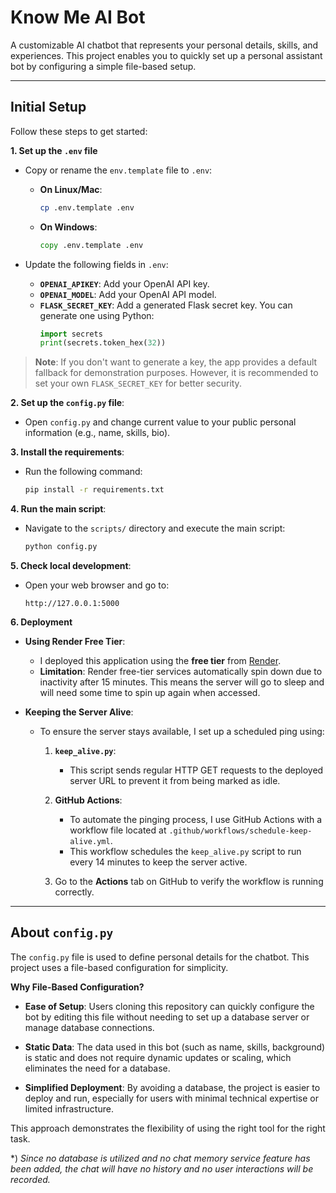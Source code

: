 # Know Me AI Bot

A customizable AI chatbot that represents your personal details, skills, and experiences. This project enables you to quickly set up a personal assistant bot by configuring a simple file-based setup.

---

## Initial Setup

Follow these steps to get started:

**1. Set up the `.env` file**
- Copy or rename the `env.template` file to `.env`:
  - **On Linux/Mac**:
    ```bash
    cp .env.template .env
    ```
  - **On Windows**:
    ```cmd
    copy .env.template .env
    ```

- Update the following fields in `.env`:
  - **`OPENAI_APIKEY`**: Add your OpenAI API key.
  - **`OPENAI_MODEL`**: Add your OpenAI API model.
  - **`FLASK_SECRET_KEY`**: Add a generated Flask secret key. You can generate one using Python:
    ```python
    import secrets
    print(secrets.token_hex(32))
    ```

> **Note**: If you don't want to generate a key, the app provides a default fallback for demonstration purposes. However, it is recommended to set your own `FLASK_SECRET_KEY` for better security.

**2. Set up the `config.py` file**:
   - Open `config.py` and change current value to your public personal information (e.g., name, skills, bio).

**3. Install the requirements**:
   - Run the following command:
     ```bash
     pip install -r requirements.txt
     ```

**4. Run the main script**:
   - Navigate to the `scripts/` directory and execute the main script:
     ```bash
     python config.py
     ```

**5. Check local development**:
   - Open your web browser and go to:
     ```
     http://127.0.0.1:5000
     ```

**6. Deployment**
- **Using Render Free Tier**:
  - I deployed this application using the **free tier** from [Render](https://render.com/).
  - **Limitation**: Render free-tier services automatically spin down due to inactivity after 15 minutes. This means the server will go to sleep and will need some time to spin up again when accessed.

- **Keeping the Server Alive**:
  - To ensure the server stays available, I set up a scheduled ping using:
    1. **`keep_alive.py`**:
       - This script sends regular HTTP GET requests to the deployed server URL to prevent it from being marked as idle.

    2. **GitHub Actions**:
       - To automate the pinging process, I use GitHub Actions with a workflow file located at `.github/workflows/schedule-keep-alive.yml`.
       - This workflow schedules the `keep_alive.py` script to run every 14 minutes to keep the server active.

    3. Go to the **Actions** tab on GitHub to verify the workflow is running correctly.

---

## About `config.py`

The `config.py` file is used to define personal details for the chatbot. This project uses a file-based configuration for simplicity.

**Why File-Based Configuration?**

- **Ease of Setup**: Users cloning this repository can quickly configure the bot by editing this file without needing to set up a database server or manage database connections.

- **Static Data**: The data used in this bot (such as name, skills, background) is static and does not require dynamic updates or scaling, which eliminates the need for a database.

- **Simplified Deployment**: By avoiding a database, the project is easier to deploy and run, especially for users with minimal technical expertise or limited infrastructure.

This approach demonstrates the flexibility of using the right tool for the right task.

*) *Since no database is utilized and no chat memory service feature has been added, the chat will have no history and no user interactions will be recorded.*